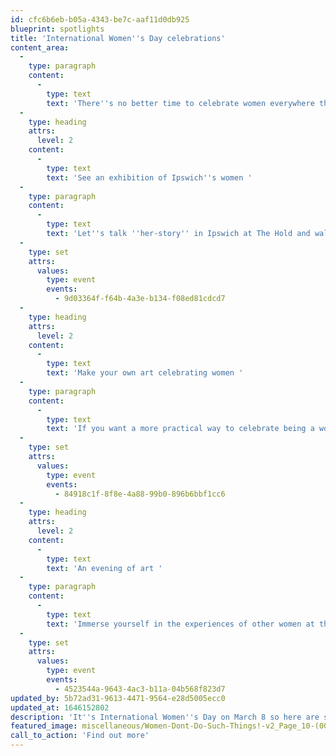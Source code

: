 ```yaml
---
id: cfc6b6eb-b05a-4343-be7c-aaf11d0db925
blueprint: spotlights
title: 'International Women''s Day celebrations'
content_area:
  -
    type: paragraph
    content:
      -
        type: text
        text: 'There''s no better time to celebrate women everywhere than on International Women''s Day. Browse through our events celebrating women in Suffolk below.'
  -
    type: heading
    attrs:
      level: 2
    content:
      -
        type: text
        text: 'See an exhibition of Ipswich''s women '
  -
    type: paragraph
    content:
      -
        type: text
        text: 'Let''s talk ''her-story'' in Ipswich at The Hold and walk in the footsteps of local women who have pioneered change in their communities. Women don''t do such things is The Hold''s latest exhibition and admission is completely free. Check out the listing below or visit the Suffolk Archives website to find out more.'
  -
    type: set
    attrs:
      values:
        type: event
        events:
          - 9d03364f-f64b-4a3e-b134-f08ed81cdcd7
  -
    type: heading
    attrs:
      level: 2
    content:
      -
        type: text
        text: 'Make your own art celebrating women '
  -
    type: paragraph
    content:
      -
        type: text
        text: 'If you want a more practical way to celebrate being a woman then why not consider getting involved with one of the free art workshops at The Hold? Suffolk Women Stories gives those who identify as women the opportunity to express themselves via an interactive wall. Record what it is to be a woman in 21st century society.'
  -
    type: set
    attrs:
      values:
        type: event
        events:
          - 84918c1f-8f8e-4a88-99b0-896b6bbf1cc6
  -
    type: heading
    attrs:
      level: 2
    content:
      -
        type: text
        text: 'An evening of art '
  -
    type: paragraph
    content:
      -
        type: text
        text: 'Immerse yourself in the experiences of other women at the Fierce Colour exhibition on Saturday 12th March. This pop up art exhibition at Rohin Body Arts presents 23 female artists'' work and gives you the opportunity to meet them at the event itself.'
  -
    type: set
    attrs:
      values:
        type: event
        events:
          - 4523544a-9643-4ac3-b11a-04b568f823d7
updated_by: 5b72ad31-9613-4471-9564-e28d5005ecc0
updated_at: 1646152802
description: 'It''s International Women''s Day on March 8 so here are some easy and free ways to celebrate women across the county, as well as across the globe.'
featured_image: miscellaneous/Women-Dont-Do-Such-Things!-v2_Page_10-(002).png
call_to_action: 'Find out more'
---
```

